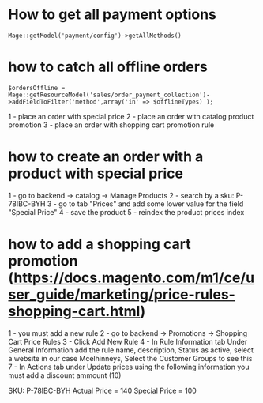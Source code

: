 

# How to get all payment options
```
Mage::getModel('payment/config')->getAllMethods()
```

# how to catch all offline orders
```
$ordersOffline = Mage::getResourceModel('sales/order_payment_collection')->addFieldToFilter('method',array('in' => $offlineTypes) );
```



1 - place an order with special price
2 - place an order with catalog product promotion
3 - place an order with shopping cart promotion rule



# how to create an order with a product with special price 

1 - go to backend -> catalog -> Manage Products
2 - search by a sku: P-78IBC-BYH
3 - go to tab "Prices" and add some lower value for the field "Special Price"
4 - save the product
5 - reindex the product prices index 

# how to add a shopping cart promotion (https://docs.magento.com/m1/ce/user_guide/marketing/price-rules-shopping-cart.html)
1 - you must add a new rule
2 - go to backend -> Promotions -> Shopping Cart Price Rules
3 - Click Add New Rule
4 - In Rule Information tab Under General Information add the rule name, description, Status as active, select a website in our case Mcelhinneys, Select the Customer Groups to see this
7 - In Actions tab under Update prices using the following information you must add a discount ammount (10)






































SKU: P-78IBC-BYH
Actual Price = 140
Special Price = 100




